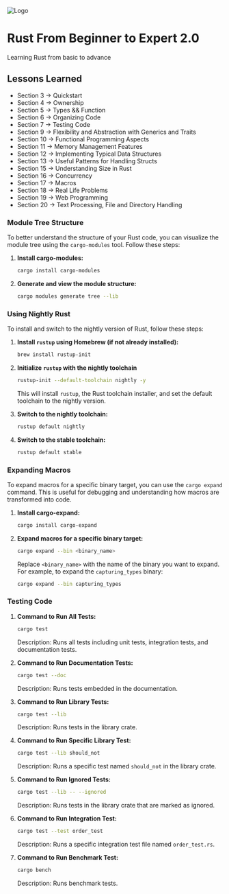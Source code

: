 ![Logo](https://jav69-public.s3.ap-southeast-1.amazonaws.com/rust_design.jpg)

# Rust From Beginner to Expert 2.0

Learning Rust from basic to advance

## Lessons Learned

- Section 3 -> Quickstart
- Section 4 -> Ownership
- Section 5 -> Types && Function
- Section 6 -> Organizing Code
- Section 7 -> Testing Code
- Section 9 -> Flexibility and Abstraction with Generics and Traits
- Section 10 -> Functional Programming Aspects
- Section 11 -> Memory Management Features
- Section 12 -> Implementing Typical Data Structures
- Section 13 -> Useful Patterns for Handling Structs
- Section 15 -> Understanding Size in Rust
- Section 16 -> Concurrency
- Section 17 -> Macros
- Section 18 -> Real Life Problems
- Section 19 -> Web Programming
- Section 20 -> Text Processing, File and Directory Handling

### Module Tree Structure

To better understand the structure of your Rust code, you can visualize the module tree using the `cargo-modules` tool. Follow these steps:

1. **Install cargo-modules:**

   ```bash
   cargo install cargo-modules
   ```

2. **Generate and view the module structure:**

   ```bash
   cargo modules generate tree --lib
   ```

### Using Nightly Rust

To install and switch to the nightly version of Rust, follow these steps:

1. **Install `rustup` using Homebrew (if not already installed):**

   ```bash
   brew install rustup-init
   ```

2. **Initialize `rustup` with the nightly toolchain**

   ```bash
   rustup-init --default-toolchain nightly -y
   ```

   This will install `rustup`, the Rust toolchain installer, and set the default toolchain to the nightly version.

3. **Switch to the nightly toolchain:**

   ```bash
   rustup default nightly
   ```

4. **Switch to the stable toolchain:**

   ```bash
   rustup default stable
   ```

### Expanding Macros

To expand macros for a specific binary target, you can use the `cargo expand` command. This is useful for debugging and understanding how macros are transformed into code.

1. **Install cargo-expand:**

   ```bash
   cargo install cargo-expand
   ```

2. **Expand macros for a specific binary target:**

   ```bash
   cargo expand --bin <binary_name>
   ```

   Replace `<binary_name>` with the name of the binary you want to expand. For example, to expand the `capturing_types` binary:

   ```bash
   cargo expand --bin capturing_types
   ```

### Testing Code

1. **Command to Run All Tests:**

   ```bash
   cargo test
   ```

   Description: Runs all tests including unit tests, integration tests, and documentation tests.

2. **Command to Run Documentation Tests:**

   ```bash
   cargo test --doc
   ```

   Description: Runs tests embedded in the documentation.

3. **Command to Run Library Tests:**

   ```bash
   cargo test --lib
   ```

   Description: Runs tests in the library crate.

4. **Command to Run Specific Library Test:**

   ```bash
   cargo test --lib should_not
   ```

   Description: Runs a specific test named `should_not` in the library crate.

5. **Command to Run Ignored Tests:**

   ```bash
   cargo test --lib -- --ignored
   ```

   Description: Runs tests in the library crate that are marked as ignored.

6. **Command to Run Integration Test:**

   ```bash
   cargo test --test order_test
   ```

   Description: Runs a specific integration test file named `order_test.rs`.

7. **Command to Run Benchmark Test:**

   ```bash
   cargo bench
   ```

   Description: Runs benchmark tests.